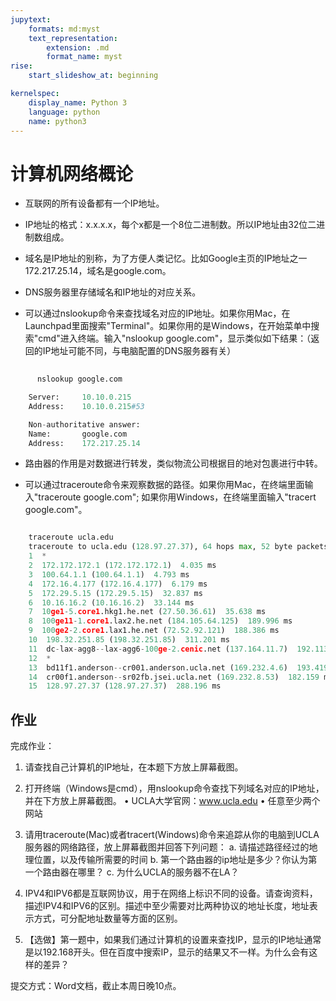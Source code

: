 ```yaml
---
jupytext:
	formats: md:myst
	text_representation:
		extension: .md
		format_name: myst
rise:
	start_slideshow_at: beginning

kernelspec:
	display_name: Python 3
	language: python
	name: python3
---
```



# 计算机网络概论 #

* 互联网的所有设备都有一个IP地址。


* IP地址的格式：x.x.x.x，每个x都是一个8位二进制数。所以IP地址由32位二进制数组成。


* 域名是IP地址的别称，为了方便人类记忆。比如Google主页的IP地址之一172.217.25.14，域名是google.com。


* DNS服务器里存储域名和IP地址的对应关系。


* 可以通过nslookup命令来查找域名对应的IP地址。如果你用Mac，在Launchpad里面搜索"Terminal"。如果你用的是Windows，在开始菜单中搜索"cmd"进入终端。输入"nslookup google.com"，显示类似如下结果：（返回的IP地址可能不同，与电脑配置的DNS服务器有关）

```python
	
	  nslookup google.com

    Server:     10.10.0.215
    Address:    10.10.0.215#53

    Non-authoritative answer:
    Name:       google.com
    Address:    172.217.25.14
```

* 路由器的作用是对数据进行转发，类似物流公司根据目的地对包裹进行中转。

* 可以通过traceroute命令来观察数据的路径。如果你用Mac，在终端里面输入"traceroute google.com"; 如果你用Windows，在终端里面输入"tracert google.com"。



```python

    traceroute ucla.edu
    traceroute to ucla.edu (128.97.27.37), 64 hops max, 52 byte packets
    1  *
    2  172.172.172.1 (172.172.172.1)  4.035 ms
    3  100.64.1.1 (100.64.1.1)  4.793 ms
    4  172.16.4.177 (172.16.4.177)  6.179 ms
    5  172.29.5.15 (172.29.5.15)  32.837 ms
    6  10.16.16.2 (10.16.16.2)  33.144 ms
    7  10ge1-5.core1.hkg1.he.net (27.50.36.61)  35.638 ms
    8  100ge11-1.core1.lax2.he.net (184.105.64.125)  189.996 ms
    9  100ge2-2.core1.lax1.he.net (72.52.92.121)  188.386 ms
    10  198.32.251.85 (198.32.251.85)  311.201 ms
    11  dc-lax-agg8--lax-agg6-100ge-2.cenic.net (137.164.11.7)  192.113 ms
    12  *
    13  bd11f1.anderson--cr001.anderson.ucla.net (169.232.4.6)  193.419 ms
    14  cr00f1.anderson--sr02fb.jsei.ucla.net (169.232.8.53)  182.159 ms
    15  128.97.27.37 (128.97.27.37)  288.196 ms
```

##  作业 ##

完成作业：

1. 请查找自己计算机的IP地址，在本题下方放上屏幕截图。

2. 打开终端（Windows是cmd），用nslookup命令查找下列域名对应的IP地址，并在下方放上屏幕截图。
    •	UCLA大学官网：www.ucla.edu
    •	任意至少两个网站

3. 请用traceroute(Mac)或者tracert(Windows)命令来追踪从你的电脑到UCLA服务器的网络路径，放上屏幕截图并回答下列问题：
    a.	请描述路径经过的地理位置，以及传输所需要的时间
    b.	第一个路由器的ip地址是多少？你认为第一个路由器在哪里？
    c.	为什么UCLA的服务器不在LA？

4. IPV4和IPV6都是互联网协议，用于在网络上标识不同的设备。请查询资料，描述IPV4和IPV6的区别。描述中至少需要对比两种协议的地址长度，地址表示方式，可分配地址数量等方面的区别。

5. 【选做】第一题中，如果我们通过计算机的设置来查找IP，显示的IP地址通常是以192.168开头。但在百度中搜索IP，显示的结果又不一样。为什么会有这样的差异？

提交方式：Word文档，截止本周日晚10点。


